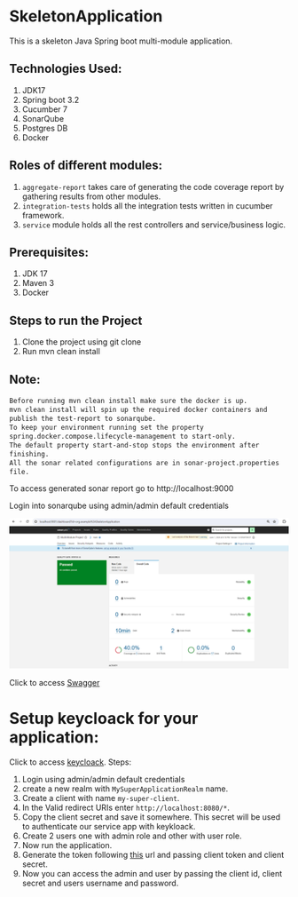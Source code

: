 # SkeletonApplication

This is a skeleton Java Spring boot multi-module application.

## Technologies Used:
1. JDK17
2. Spring boot 3.2
3. Cucumber 7
4. SonarQube
5. Postgres DB
6. Docker

## Roles of different modules: 

1. `aggregate-report` takes care of generating the code coverage report by gathering results from other modules.
2. `integration-tests` holds all the integration tests written in cucumber framework.
3. `service` module holds all the rest controllers and service/business logic.

## Prerequisites: 
1. JDK 17
2. Maven 3
3. Docker

## Steps to run the Project
1. Clone the project using git clone
2. Run mvn clean install

## Note:
````
Before running mvn clean install make sure the docker is up.
mvn clean install will spin up the required docker containers and publish the test-report to sonarqube.
To keep your environment running set the property spring.docker.compose.lifecycle-management to start-only. 
The default property start-and-stop stops the environment after finishing.
All the sonar related configurations are in sonar-project.properties file.
````

To access generated sonar report go to http://localhost:9000

Login into sonarqube using admin/admin default credentials

![img.png](img.png)

Click to access [Swagger](http://localhost:8080/swagger-ui/index.html#/)

# Setup keycloack for your application:

Click to access [keycloack](http://localhost:8890/admin/master/console/).
Steps:
1. Login using admin/admin default credentials
2. create a new realm with `MySuperApplicationRealm` name.
3. Create a client with name `my-super-client`.
4. In the Valid redirect URIs enter `http://localhost:8080/*`.
5. Copy the client secret and save it somewhere. This secret will be used to authenticate our service app with keykloack.
6. Create 2 users one with admin role and other with user role.
7. Now run the application.
8. Generate the token following [this](http://localhost:8890/realms/MySuperApplicationRealm) url and passing client token and client secret.
9. Now you can access the admin and user by passing the client id, client secret and users username and password.



